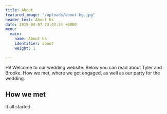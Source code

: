 ```yaml
---
title: About
featured_image: "/uploads/about-bg.jpg"
header_text: About Us
date: 2019-04-07 23:44:34 +0000
menu:
  main:
    name: About Us
    identifier: about
    weight: 1

---
```

Hi! Welcome to our wedding website. Below you can read about Tyler and Brooke. How we met, where we got engaged, as well as our party for the wedding.

## How we met

It all started